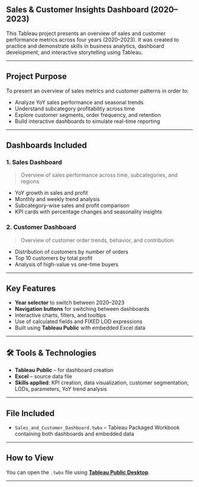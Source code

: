 <h2>Sales & Customer Insights Dashboard (2020–2023)</h2>

This Tableau project presents an overview of sales and customer performance metrics across four years (2020–2023). It was created to practice and 
demonstrate skills in business analytics, dashboard development, and interactive storytelling using Tableau.

---

## Project Purpose

To present an overview of sales metrics and customer patterns in order to:
- Analyze YoY sales performance and seasonal trends
- Understand subcategory profitability across time
- Explore customer segments, order frequency, and retention
- Build interactive dashboards to simulate real-time reporting

---

## Dashboards Included

### 1. **Sales Dashboard**
> Overview of sales performance across time, subcategories, and regions

- YoY growth in sales and profit  
- Monthly and weekly trend analysis  
- Subcategory-wise sales and profit comparison  
- KPI cards with percentage changes and seasonality insights

### 2. **Customer Dashboard**
> Overview of customer order trends, behavior, and contribution

- Distribution of customers by number of orders  
- Top 10 customers by total profit  
- Analysis of high-value vs one-time buyers  
---

## Key Features

- **Year selector** to switch between 2020–2023  
- **Navigation buttons** for switching between dashboards  
- Interactive charts, filters, and tooltips  
- Use of calculated fields and FIXED LOD expressions  
- Built using **Tableau Public** with embedded Excel data

---

## 🛠 Tools & Technologies

- **Tableau Public** – for dashboard creation  
- **Excel** – source data file  
- **Skills applied**: KPI creation, data visualization, customer segmentation, LODs, parameters, YoY trend analysis

---

## File Included

- `Sales_and_Customer_Dashboard.twbx` – Tableau Packaged Workbook containing both dashboards and embedded data

---

## How to View

You can open the `.twbx` file using [**Tableau Public Desktop**](https://public.tableau.com/app/discover).

---
